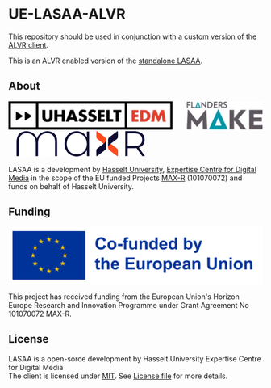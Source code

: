# UE-LASAA-ALVR

This repository should be used in conjunction with a [custom version of the ALVR client](https://github.com/EDM-Research/ALVR-SpatialAnchors/tree/spatial_anchors).

This is an ALVR enabled version of the [standalone LASAA](https://github.com/EDM-Research/UE-LASAA).


## About
![](/img/edm_logo.png) &nbsp;&nbsp;&nbsp;
![](/img/Max-R_Logo.png)

LASAA is a development by [Hasselt University](https://www.uhasselt.be/), [Expertise Centre for Digital Media](https://www.uhasselt.be/en/instituten-en/expertise-centre-for-digital-media) in the scope of the EU funded Projects [MAX-R](https://max-r.eu/) (101070072) and funds on behalf of Hasselt University.

## Funding

![Funded by EU](/img/EN_Co-fundedbytheEU_RGB_POS.png)

This project has received funding from the European Union's Horizon Europe Research and Innovation Programme under Grant Agreement No 101070072 MAX-R.


## License
LASAA is a open-sorce development by Hasselt University Expertise Centre for Digital Media  
The client is licensed under [MIT](LICENSE). See [License file](LICENSE) for more details.
